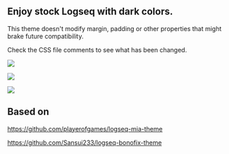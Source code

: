 ## Enjoy stock Logseq with dark colors.

This theme doesn't modify margin, padding or other properties that might brake future compatibility.

Check the CSS file comments to see what has been changed.

![](https://i.imgur.com/hiWFVwi.png)

![](https://i.imgur.com/gMGTQkL.png)

![](https://i.imgur.com/Ou3GKUs.png)

## Based on

https://github.com/playerofgames/logseq-mia-theme

https://github.com/Sansui233/logseq-bonofix-theme
